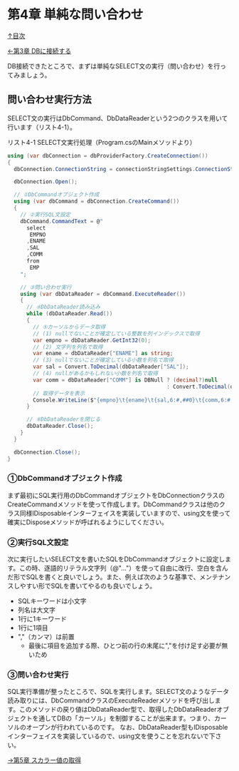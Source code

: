 第4章 単純な問い合わせ
=====

[↑目次](..\README.md "目次")

[←第3章 DBに接続する](03-connect-to-db.md)

DB接続できたところで、まずは単純なSELECT文の実行（問い合わせ）を行ってみましょう。

## 問い合わせ実行方法

SELECT文の実行はDbCommand、DbDataReaderという2つのクラスを用いて行います（リスト4-1）。

リスト4-1 SELECT文実行処理（Program.csのMainメソッドより）

```csharp
using (var dbConnection = dbProviderFactory.CreateConnection())
{
  dbConnection.ConnectionString = connectionStringSettings.ConnectionString;

  dbConnection.Open();

  // ①DbCommandオブジェクト作成
  using (var dbCommand = dbConnection.CreateCommand())
  {
    // ②実行SQL文設定
    dbCommand.CommandText = @"
      select
       EMPNO
      ,ENAME
      ,SAL
      ,COMM
      from
       EMP
    ";

    // ③問い合わせ実行
    using (var dbDataReader = dbCommand.ExecuteReader())
    {
      // ④DbDataReader読み込み
      while (dbDataReader.Read())
      {
        // ⑤カーソルからデータ取得
        // (1) nullでないことが確定している整数を列インデックスで取得
        var empno = dbDataReader.GetInt32(0);
        // (2) 文字列を列名で取得
        var ename = dbDataReader["ENAME"] as string;
        // (3) nullでないことが確定している小数を列名で取得
        var sal = Convert.ToDecimal(dbDataReader["SAL"]);
        // (4) nullがあるかもしれない小数を列名で取得
        var comm = dbDataReader["COMM"] is DBNull ? (decimal?)null
                                                  : Convert.ToDecimal(dbDataReader["COMM"]);
        // 取得データを表示
        Console.WriteLine($"{empno}\t{ename}\t{sal,6:#,##0}\t{comm,6:#,##0}");
      }

      // ⑥DbDataReaderを閉じる
      dbDataReader.Close();
    }
  }

  dbConnection.Close();
}
```

### ①DbCommandオブジェクト作成

まず最初にSQL実行用のDbCommandオブジェクトをDbConnectionクラスのCreateCommandメソッドを使って作成します。DbCommandクラスは他のクラス同様IDisposableインターフェイスを実装していますので、using文を使って確実にDisposeメソッドが呼ばれるようにしてください。

### ②実行SQL文設定

次に実行したいSELECT文を書いたSQLをDbCommandオブジェクトに設定します。この時、逐語的リテラル文字列（@"..."）を使って自由に改行、空白を含んだ形でSQLを書くと良いでしょう。また、例えば次のような基準で、メンテナンスしやすい形でSQLを書いてやるのも良いでしょう。

- SQLキーワードは小文字
- 列名は大文字
- 1行に1キーワード
- 1行に1項目
- ","（カンマ）は前置
    - 最後に項目を追加する際、ひとつ前の行の末尾に","を付け足す必要が無いため

### ③問い合わせ実行

SQL実行準備が整ったところで、SQLを実行します。SELECT文のようなデータ読み取りには、DbCommandクラスのExecuteReaderメソッドを呼び出します。このメソッドの戻り値はDbDataReader型で、取得したDbDataReaderオブジェクトを通してDBの「カーソル」を制御することが出来ます。つまり、カーソルのオープンが行われているのです。
なお、DbDataReader型もIDisposableインターフェイスを実装しているので、using文を使うことを忘れないで下さい。





[→第5章 スカラー値の取得](05-get-scalar-value.md)  
